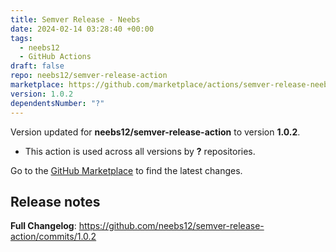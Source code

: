 ```yaml
---
title: Semver Release - Neebs
date: 2024-02-14 03:28:40 +00:00
tags:
  - neebs12
  - GitHub Actions
draft: false
repo: neebs12/semver-release-action
marketplace: https://github.com/marketplace/actions/semver-release-neebs
version: 1.0.2
dependentsNumber: "?"
---
```



Version updated for **neebs12/semver-release-action** to version **1.0.2**.
- This action is used across all versions by **?** repositories.

Go to the [GitHub Marketplace](https://github.com/marketplace/actions/semver-release-neebs) to find the latest changes.

## Release notes

**Full Changelog**: https://github.com/neebs12/semver-release-action/commits/1.0.2
